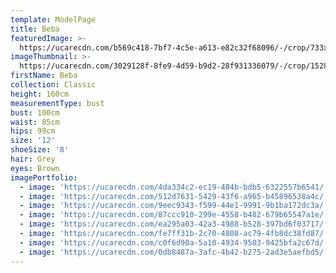 ```yaml
---
template: ModelPage
title: Beba
featuredImage: >-
  https://ucarecdn.com/b569c418-7bf7-4c5e-a613-e82c32f68096/-/crop/733x387/0,27/-/preview/
imageThumbnail: >-
  https://ucarecdn.com/3029128f-8fe9-4d59-b9d2-28f931336079/-/crop/1528x2000/104,0/-/preview/
firstName: Beba
collection: Classic
height: 160cm
measurementType: bust
bust: 100cm
waist: 85cm
hips: 99cm
size: '12'
shoeSize: '8'
hair: Grey
eyes: Brown
imagePortfolio:
  - image: 'https://ucarecdn.com/4da334c2-ec19-484b-bdb5-6322557b6541/'
  - image: 'https://ucarecdn.com/512d7631-5429-43f6-a965-b45896538a4c/'
  - image: 'https://ucarecdn.com/9eec9343-f599-44e1-9991-9b1ba172dc3a/'
  - image: 'https://ucarecdn.com/87ccc910-299e-4558-b482-679b65547a1e/'
  - image: 'https://ucarecdn.com/ea295a03-42a3-4988-b528-397bd6f03717/'
  - image: 'https://ucarecdn.com/fe7ff31b-2c70-4808-ac79-4fb8dc38fd87/'
  - image: 'https://ucarecdn.com/c0f6d90a-5a10-4934-9503-9425bfa2c67d/'
  - image: 'https://ucarecdn.com/0db8487a-3afc-4b42-b275-2ad3e5aefbd5/'
---
```


